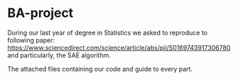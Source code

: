 # BA-project

During our last year of degree in Statistics we asked to reproduce to following paper:
https://www.sciencedirect.com/science/article/abs/pii/S0169743917306780 and particularly, the SAE algorithm.

The attached files containing our code and guide to every part.
